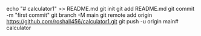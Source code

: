 echo "# calculator1" >> README.md
git init
git add README.md
git commit -m "first commit"
git branch -M main
git remote add origin https://github.com/roshall456/calculator1.git
git push -u origin main# calculator
